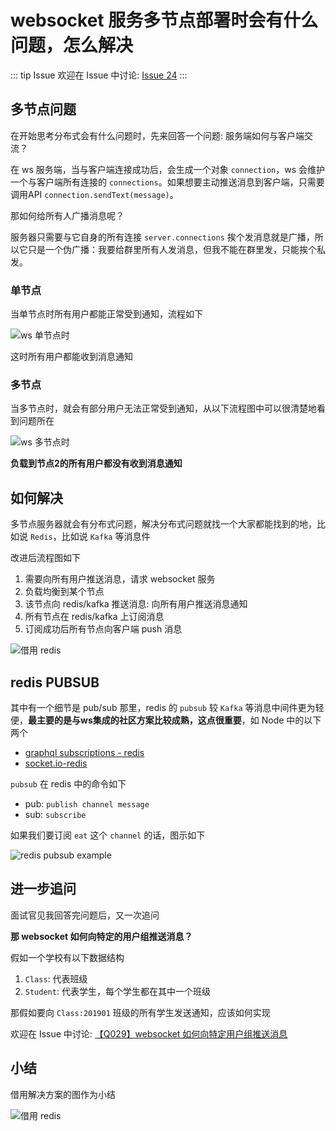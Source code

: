 # websocket 服务多节点部署时会有什么问题，怎么解决



::: tip Issue 
 欢迎在 Issue 中讨论: [Issue 24](https://github.com/shfshanyue/Daily-Question/issues/24) 
:::

## 多节点问题

在开始思考分布式会有什么问题时，先来回答一个问题: 服务端如何与客户端交流？

在 ws 服务端，当与客户端连接成功后，会生成一个对象 `connection`，ws 会维护一个与客户端所有连接的 `connections`。如果想要主动推送消息到客户端，只需要调用API `connection.sendText(message)`。

那如何给所有人广播消息呢？

服务器只需要与它自身的所有连接 `server.connections` 挨个发消息就是广播，所以它只是一个伪广播：我要给群里所有人发消息，但我不能在群里发，只能挨个私发。

### 单节点

当单节点时所有用户都能正常受到通知，流程如下

![ws 单节点时](https://raw.githubusercontent.com/shfshanyue/graph/master/draw/ws-single-node.jpg)

这时所有用户都能收到消息通知

### 多节点

当多节点时，就会有部分用户无法正常受到通知，从以下流程图中可以很清楚地看到问题所在

![ws 多节点时](https://raw.githubusercontent.com/shfshanyue/graph/master/draw/ws-multi-node.jpg)

**负载到节点2的所有用户都没有收到消息通知**

## 如何解决

多节点服务器就会有分布式问题，解决分布式问题就找一个大家都能找到的地，比如说 `Redis`，比如说 `Kafka` 等消息件

改进后流程图如下

1. 需要向所有用户推送消息，请求 websocket 服务
1. 负载均衡到某个节点
1. 该节点向 redis/kafka 推送消息: 向所有用户推送消息通知
1. 所有节点在 redis/kafka 上订阅消息
1. 订阅成功后所有节点向客户端 push 消息

![借用 redis](https://raw.githubusercontent.com/shfshanyue/graph/master/draw/ws-redis.jpg)

## redis PUBSUB

其中有一个细节是 pub/sub 那里，redis 的 `pubsub` 较 `Kafka` 等消息中间件更为轻便，**最主要的是与ws集成的社区方案比较成熟，这点很重要**，如 Node 中的以下两个

+ [graphql subscriptions - redis](https://github.com/davidyaha/graphql-redis-subscriptions)
+ [socket.io-redis](https://github.com/socketio/socket.io-redis)

`pubsub` 在 redis 中的命令如下

+ pub: `publish channel message`
+ sub: `subscribe`

如果我们要订阅 `eat` 这个 `channel` 的话，图示如下

![redis pubsub example](https://raw.githubusercontent.com/shfshanyue/Daily-Question/master/assets/pubsub.png)

## 进一步追问

面试官见我回答完问题后，又一次追问

**那 websocket 如何向特定的用户组推送消息？**

假如一个学校有以下数据结构

1. `Class`: 代表班级
1. `Student`: 代表学生，每个学生都在其中一个班级

那假如要向 `Class:201901` 班级的所有学生发送通知，应该如何实现

欢迎在 Issue 中讨论: [【Q029】websocket 如何向特定用户组推送消息](https://github.com/shfshanyue/Daily-Question/issues/30)

## 小结

借用解决方案的图作为小结

![借用 redis](https://raw.githubusercontent.com/shfshanyue/graph/master/draw/ws-redis.jpg)
